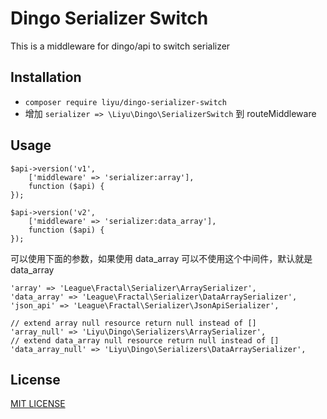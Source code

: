 # Dingo Serializer Switch

This is a middleware for dingo/api to switch serializer

## Installation

- `composer require liyu/dingo-serializer-switch`
- 增加 `serializer => \Liyu\Dingo\SerializerSwitch` 到 routeMiddleware

## Usage

```
$api->version('v1',
    ['middleware' => 'serializer:array'],
    function ($api) {
});

$api->version('v2',
    ['middleware' => 'serializer:data_array'],
    function ($api) {
});
```


可以使用下面的参数，如果使用 data_array 可以不使用这个中间件，默认就是 data_array

```
'array' => 'League\Fractal\Serializer\ArraySerializer',
'data_array' => 'League\Fractal\Serializer\DataArraySerializer',
'json_api' => 'League\Fractal\Serializer\JsonApiSerializer',

// extend array null resource return null instead of []
'array_null' => 'Liyu\Dingo\Serializers\ArraySerializer',
// extend data_array null resource return null instead of []
'data_array_null' => 'Liyu\Dingo\Serializers\DataArraySerializer',
```

## License
[MIT LICENSE](https://github.com/liyu001989/dingo-serializer-switch/blob/master/LICENSE)
